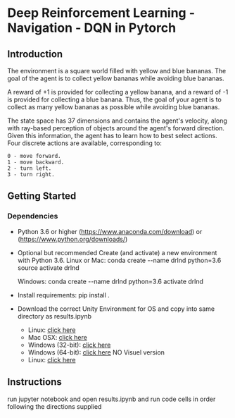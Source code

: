 # Deep Reinforcement Learning - Navigation - DQN in Pytorch
## Introduction
The environment is a square world filled with yellow and blue bananas. The goal of the agent is to collect yellow bananas while avoiding blue bananas.

A reward of +1 is provided for collecting a yellow banana, and a reward of -1 is provided for collecting a blue banana. Thus, the goal of your agent is to collect as many yellow bananas as possible while avoiding blue bananas.

The state space has 37 dimensions and contains the agent's velocity, along with ray-based perception of objects around the agent's forward direction. Given this information, the agent has to learn how to best select actions. Four discrete actions are available, corresponding to:

    0 - move forward.
    1 - move backward.
    2 - turn left.
    3 - turn right.

## Getting Started

### Dependencies
- Python 3.6 or higher (https://www.anaconda.com/download) or (https://www.python.org/downloads/) 
- Optional but recommended Create (and activate) a new environment with Python 3.6.
    Linux or Mac:
        conda create --name drlnd python=3.6
        source activate drlnd

    Windows:
        conda create --name drlnd python=3.6 
        activate drlnd

- Install requirements:
    pip install .

- Download the correct Unity Environment for OS and copy into same directory as results.ipynb
    - Linux: [click here](https://s3-us-west-1.amazonaws.com/udacity-drlnd/P1/Banana/Banana_Linux.zip)
    - Mac OSX: [click here](https://s3-us-west-1.amazonaws.com/udacity-drlnd/P1/Banana/Banana.app.zip)
    - Windows (32-bit): [click here](https://s3-us-west-1.amazonaws.com/udacity-drlnd/P1/Banana/Banana_Windows_x86.zip)
    - Windows (64-bit): [click here](https://s3-us-west-1.amazonaws.com/udacity-drlnd/P1/Banana/Banana_Windows_x86_64.zip)
    NO Visuel version
    - Linux: [click here](https://s3-us-west-1.amazonaws.com/udacity-drlnd/P1/Banana/Banana_Linux_NoVis.zip)


## Instructions

run jupyter notebook and open results.ipynb and run code cells in order following the directions supplied

